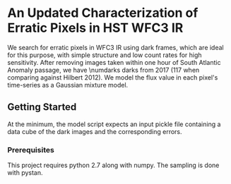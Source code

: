 # An Updated Characterization of Erratic Pixels in HST WFC3 IR

We search for erratic pixels in WFC3 IR using dark frames, which are ideal for this purpose, with simple structure and low count rates for high sensitivity. After removing images taken within one hour of South Atlantic Anomaly passage, we have \numdarks darks from 2017 (117 when comparing against Hilbert 2012). We model the flux value in each pixel's time-series as a Gaussian mixture model.

## Getting Started

At the minimum, the model script expects an input pickle file containing a data cube of the dark images and the corresponding errors.

### Prerequisites

This project requires python 2.7 along with numpy. The sampling is done with pystan.

